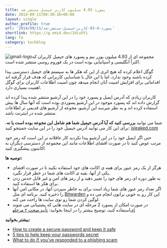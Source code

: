 ```yaml
---
title: پسورد 4.93 میلیون کاربر جیمیل منتشر شد
date: 2014-09-11T00:30:16+00:00
layout: single
author_profile: true
url: '2014/09/11/پسورد-4-93-کاربر-جیمیل-منتشر-شد'
shortlink: https://g.omid.dev/1VLuUYi
lang: fa
category: techblog
---
```

![gmail-logo](/images/2014/09/gmail-logo-270x198.jpg)مجموعه ای از 4.93 میلیون یوزر نیم و پسورد های جیمیل کاربران که اکثراً انگلیسی و اسپانیایی بوده است در یک فوروم روسی منتشر شده است.

گوگل اعلام کرده که هیچ اثری از این که هکر ها به سیستم های جیمیل دسترسی پیدا کرده باشند وجود ندارد، اما با این حال با شناسایی کاربرانی که هدف قرار گرفته اند اقداماتی برای افزایش امنیت آنان انجام میدهد چون امنیت اطلاعات کاربران برای گوگل اهمیت بسیاری دارد.

کاربران زیادی که آدرس ایمیل و پسورد خود را در این آرشیو منتشر شده پیدا کرده اند گزارش داده اند که پسورد موجود در این آرشیو پسوردی بوده است که آنها سال ها پیش استفاده کرده اند و به نظر میرسد این آرشیو، مجوعه از آرشیو های قدیمی تر اطلاعات منتشر شده در اینترنت باشد.

شما می توانید **بررسی کنید که آیا آدرس جیمیل شما هم شامل این مجوعه بوده است یا نه**، برای این کار می توانید آدرس جیمیل خود را در این سایت جستجو کنید: [isleaked.com](https://isleaked.com/en.php)

حتی اگر ایمیل خود را در این آرشیو پیدا نکردید کار عاقلانه نر این است که رمز خود مرتب عوض کنید تا در صورت افشای اطلاعات مانند این مجموعه از دسترسی دیگران به اکانتنون پیشگیری کنید.

**توصیه ها:**

* هرگز از یک رمز عبور برای همه ی اکانت های خود استفاده نکنید تا در صورت افشای یکی از آنها، بقیه ی اکانت های شما در خطر قرار نگیرد.
* به طور دوره ای رمز های خود را تغییر دهید و از رمز های امن و غیر قابل حدس زدن برای هکر ها استفاده کنید.
* اگر تعداد رمز عبور های شما زیاد است برای به خاطر سپردن آنها، در مکانی امن آنها را ذخیره کنید. برنامه ای مثل [Bitwarden](https://www.omidfarhang.com/fa/computer/programs/Bitwarden/) این کار رو به خوبی براتون انجام می ده و لوگین کردن شما رو توی سایت ها راحت می کنه.
* در صورت امکان از پسورد 2 مرحله ای در سایت هایی که پشتیبانی می شوند استفاده کنید، توضیح بیشتر را در اینجا بخوانید: [تأیید صحت ۲ مرحله‎ای](https://www.omidfarhang.com/fa/computer/security/passwords/2-step-verification/)

**بیشتر بخوانید:**

* [How to create a secure password and keep it safe](/knowledge-base/passwords)
* [5 tips to help keep your passwords secret](/knowledge-base/5-tips-to-help-keep-your-passwords-secret)
* [What to do if you’ve responded to a phishing scam](/knowledge-base/phishing/after-phishing)
